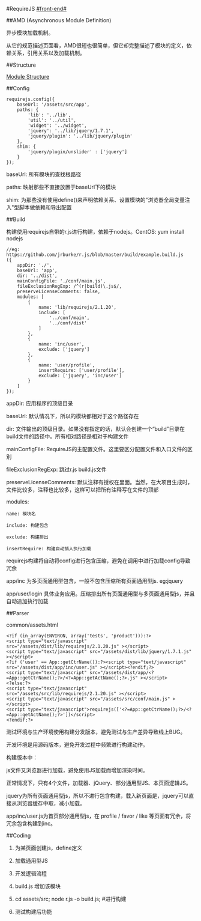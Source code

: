 #RequireJS [#front-end#](/#front-end)

##AMD (Asynchronous Module Definition)

异步模块加载机制。

从它的规范描述页面看，AMD很短也很简单，但它却完整描述了模块的定义，依赖关系，引用关系以及加载机制。

##Structure

[Module Structure](/module_structure)

##Config

```
requirejs.config({
	baseUrl: '/assets/src/app',
	paths: {
		'lib': '../lib',
		'util': '../util',
		'widget': '../widget',
		'jquery': '../lib/jquery/1.7.1',
		'jquery/plugin': '../lib/jquery/plugin'
	},
	shim: {
		'jquery/plugin/unslider' : ['jquery']
	}
});
```

baseUrl: 所有模块的查找根路径

paths: 映射那些不直接放置于baseUrl下的模块

shim: 为那些没有使用define()来声明依赖关系、设置模块的"浏览器全局变量注入"型脚本做依赖和导出配置

##Build

构建使用requirejs自带的r.js进行构建，依赖于nodejs。CentOS: yum install nodejs
```
//eg: https://github.com/jrburke/r.js/blob/master/build/example.build.js
({
	appDir: './',
	baseUrl: 'app',
	dir: '../dist',
	mainConfigFile: './conf/main.js',
	fileExclusionRegExp: /^(r|build)\.js$/,
	preserveLicenseComments: false,
	modules: [
		{
			name: 'lib/requirejs/2.1.20',
			include: [
				'../conf/main',
				'../conf/dist'
			]
		},
		{
			name: 'inc/user',
			exclude: ['jquery']
		},
		{
			name: 'user/profile',
			insertRequire: ['user/profile'],
			exclude: ['jquery', 'inc/user']
		}
	]
});
```
appDir: 应用程序的顶级目录

baseUrl: 默认情况下，所以的模块都相对于这个路径存在

dir: 文件输出的顶级目录。如果没有指定的话，默认会创建一个“build”目录在build文件的路径中。所有相对路径是相对于构建文件

mainConfigFile: RequireJS的主配置文件。这里要区分配置文件和入口文件的区别

fileExclusionRegExp: 跳过r.js build.js文件

preserveLicenseComments: 默认注释有授权在里面。当然，在大项目生成时，文件比较多，注释也比较多，这样可以把所有注释写在文件的顶部

modules:

	name: 模块名

	include: 构建包含

	exclude: 构建排出

	insertRequire: 构建自动插入执行加载

requirejs构建将自动将config进行包含压缩，避免在调用中进行加载config导致冗余

app/inc 为多页面通用型包含，一般不包含压缩所有页面通用型js. eg:jquery

app/user/login 具体业务应用。压缩排出所有页面通用型与多页面通用型js，并且自动追加执行加载

##Parser

common/assets.html
```
<?if (in_array(ENVIRON, array('tests', 'product'))):?>
<script type="text/javascript" src="/assets/dist/lib/requirejs/2.1.20.js" ></script>
<script type="text/javascript" src="/assets/dist/lib/jquery/1.7.1.js" ></script>
<?if ('user' == App::getCtrName()):?><script type="text/javascript" src="/assets/dist/app/inc/user.js" ></script><?endif;?>
<script type="text/javascript" src="/assets/dist/app/<?=App::getCtrName();?>/<?=App::getActName();?>.js" ></script>
<?else:?>
<script type="text/javascript" src="/assets/src/lib/requirejs/2.1.20.js" ></script>
<script type="text/javascript" src="/assets/src/conf/main.js" ></script>
<script type="text/javascript">requirejs(['<?=App::getCtrName();?>/<?=App::getActName();?>'])</script>
<?endif;?>
```

测试环境与生产环境使用构建分发版本，避免测试与生产差异导致线上BUG。

开发环境是用源码版本，避免开发过程中频繁进行构建动作。

构建版本中：

js文件又浏览器进行加载，避免使用JS加载而增加渲染时间。

正常情况下，只有4个文件，加载器、jQuery、部分通用型JS、本页面逻辑JS。

jquery为所有页面通用型js，所以不进行包含构建，载入新页面是，jquery可以直接从浏览器缓存中取，减小加载。

app/inc/user.js为首页部分通用型js，在 profile / favor / like 等页面有冗余，将冗余包含构建到inc。

##Coding

1. 为某页面创建js，define定义

2. 加载通用型JS

3. 开发逻辑流程

4. build.js 增加该模块

5. cd assets/src; node r.js -o build.js;  #进行构建

6. 测试构建后功能
